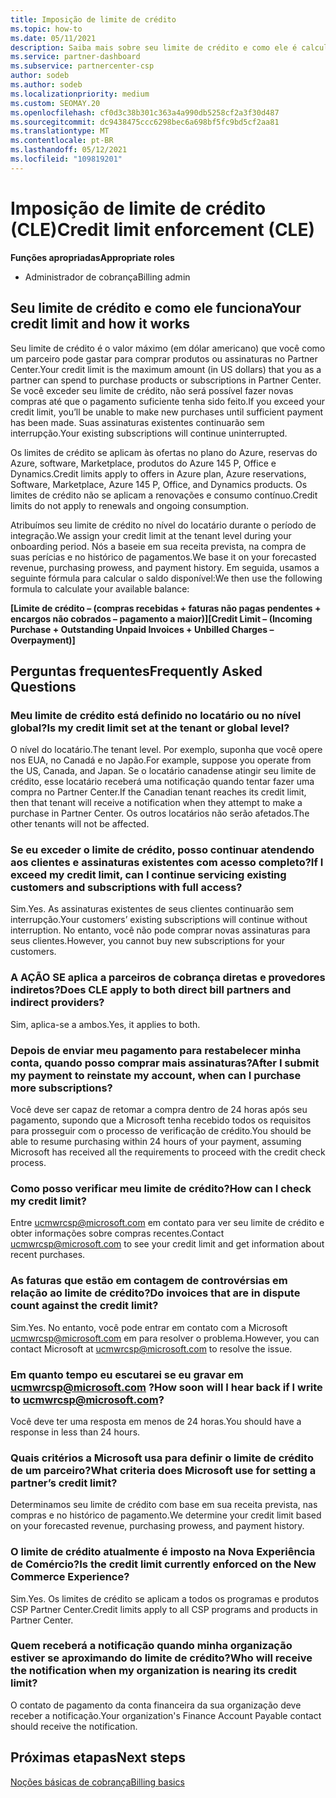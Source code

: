 ```yaml
---
title: Imposição de limite de crédito
ms.topic: how-to
ms.date: 05/11/2021
description: Saiba mais sobre seu limite de crédito e como ele é calculado. Inclui perguntas frequentes.
ms.service: partner-dashboard
ms.subservice: partnercenter-csp
author: sodeb
ms.author: sodeb
ms.localizationpriority: medium
ms.custom: SEOMAY.20
ms.openlocfilehash: cf0d3c38b301c363a4a990db5258cf2a3f30d487
ms.sourcegitcommit: dc9438475ccc6298bec6a698bf5fc9bd5cf2aa81
ms.translationtype: MT
ms.contentlocale: pt-BR
ms.lasthandoff: 05/12/2021
ms.locfileid: "109819201"
---
```

# <a name="credit-limit-enforcement-cle"></a><span data-ttu-id="afda8-104">Imposição de limite de crédito (CLE)</span><span class="sxs-lookup"><span data-stu-id="afda8-104">Credit limit enforcement (CLE)</span></span>

<span data-ttu-id="afda8-105">**Funções apropriadas**</span><span class="sxs-lookup"><span data-stu-id="afda8-105">**Appropriate roles**</span></span>

- <span data-ttu-id="afda8-106">Administrador de cobrança</span><span class="sxs-lookup"><span data-stu-id="afda8-106">Billing admin</span></span>

## <a name="your-credit-limit-and-how-it-works"></a><span data-ttu-id="afda8-107">Seu limite de crédito e como ele funciona</span><span class="sxs-lookup"><span data-stu-id="afda8-107">Your credit limit and how it works</span></span>

<span data-ttu-id="afda8-108">Seu limite de crédito é o valor máximo (em dólar americano) que você como um parceiro pode gastar para comprar produtos ou assinaturas no Partner Center.</span><span class="sxs-lookup"><span data-stu-id="afda8-108">Your credit limit is the maximum amount (in US dollars) that you as a partner can spend to purchase products or subscriptions in Partner Center.</span></span> <span data-ttu-id="afda8-109">Se você exceder seu limite de crédito, não será possível fazer novas compras até que o pagamento suficiente tenha sido feito.</span><span class="sxs-lookup"><span data-stu-id="afda8-109">If you exceed your credit limit, you’ll be unable to make new purchases until sufficient payment has been made.</span></span> <span data-ttu-id="afda8-110">Suas assinaturas existentes continuarão sem interrupção.</span><span class="sxs-lookup"><span data-stu-id="afda8-110">Your existing subscriptions will continue uninterrupted.</span></span>

<span data-ttu-id="afda8-111">Os limites de crédito se aplicam às ofertas no plano do Azure, reservas do Azure, software, Marketplace, produtos do Azure 145 P, Office e Dynamics.</span><span class="sxs-lookup"><span data-stu-id="afda8-111">Credit limits apply to offers in Azure plan, Azure reservations, Software, Marketplace, Azure 145 P, Office, and Dynamics products.</span></span> <span data-ttu-id="afda8-112">Os limites de crédito não se aplicam a renovações e consumo contínuo.</span><span class="sxs-lookup"><span data-stu-id="afda8-112">Credit limits do not apply to renewals and ongoing consumption.</span></span>

<span data-ttu-id="afda8-113">Atribuímos seu limite de crédito no nível do locatário durante o período de integração.</span><span class="sxs-lookup"><span data-stu-id="afda8-113">We assign your credit limit at the tenant level during your onboarding period.</span></span> <span data-ttu-id="afda8-114">Nós a baseie em sua receita prevista, na compra de suas perícias e no histórico de pagamentos.</span><span class="sxs-lookup"><span data-stu-id="afda8-114">We base it on your forecasted revenue, purchasing prowess, and payment history.</span></span> <span data-ttu-id="afda8-115">Em seguida, usamos a seguinte fórmula para calcular o saldo disponível:</span><span class="sxs-lookup"><span data-stu-id="afda8-115">We then use the following formula to calculate your available balance:</span></span>

<span data-ttu-id="afda8-116">**[Limite de crédito – (compras recebidas + faturas não pagas pendentes + encargos não cobrados – pagamento a maior)]**</span><span class="sxs-lookup"><span data-stu-id="afda8-116">**[Credit Limit – (Incoming Purchase + Outstanding Unpaid Invoices + Unbilled Charges – Overpayment)]**</span></span>

## <a name="frequently-asked-questions"></a><span data-ttu-id="afda8-117">Perguntas frequentes</span><span class="sxs-lookup"><span data-stu-id="afda8-117">Frequently Asked Questions</span></span>

### <a name="is-my-credit-limit-set-at-the-tenant-or-global-level"></a><span data-ttu-id="afda8-118">Meu limite de crédito está definido no locatário ou no nível global?</span><span class="sxs-lookup"><span data-stu-id="afda8-118">Is my credit limit set at the tenant or global level?</span></span>

<span data-ttu-id="afda8-119">O nível do locatário.</span><span class="sxs-lookup"><span data-stu-id="afda8-119">The tenant level.</span></span> <span data-ttu-id="afda8-120">Por exemplo, suponha que você opere nos EUA, no Canadá e no Japão.</span><span class="sxs-lookup"><span data-stu-id="afda8-120">For example, suppose you operate from the US, Canada, and Japan.</span></span> <span data-ttu-id="afda8-121">Se o locatário canadense atingir seu limite de crédito, esse locatário receberá uma notificação quando tentar fazer uma compra no Partner Center.</span><span class="sxs-lookup"><span data-stu-id="afda8-121">If the Canadian tenant reaches its credit limit, then that tenant will receive a notification when they attempt to make a purchase in Partner Center.</span></span> <span data-ttu-id="afda8-122">Os outros locatários não serão afetados.</span><span class="sxs-lookup"><span data-stu-id="afda8-122">The other tenants will not be affected.</span></span> 

### <a name="if-i-exceed-my-credit-limit-can-i-continue-servicing-existing-customers-and-subscriptions-with-full-access"></a><span data-ttu-id="afda8-123">Se eu exceder o limite de crédito, posso continuar atendendo aos clientes e assinaturas existentes com acesso completo?</span><span class="sxs-lookup"><span data-stu-id="afda8-123">If I exceed my credit limit, can I continue servicing existing customers and subscriptions with full access?</span></span>

<span data-ttu-id="afda8-124">Sim.</span><span class="sxs-lookup"><span data-stu-id="afda8-124">Yes.</span></span> <span data-ttu-id="afda8-125">As assinaturas existentes de seus clientes continuarão sem interrupção.</span><span class="sxs-lookup"><span data-stu-id="afda8-125">Your customers’ existing subscriptions will continue without interruption.</span></span> <span data-ttu-id="afda8-126">No entanto, você não pode comprar novas assinaturas para seus clientes.</span><span class="sxs-lookup"><span data-stu-id="afda8-126">However, you cannot buy new subscriptions for your customers.</span></span>

### <a name="does-cle-apply-to-both-direct-bill-partners-and-indirect-providers"></a><span data-ttu-id="afda8-127">A AÇÃO SE aplica a parceiros de cobrança diretas e provedores indiretos?</span><span class="sxs-lookup"><span data-stu-id="afda8-127">Does CLE apply to both direct bill partners and indirect providers?</span></span>

<span data-ttu-id="afda8-128">Sim, aplica-se a ambos.</span><span class="sxs-lookup"><span data-stu-id="afda8-128">Yes, it applies to both.</span></span>

### <a name="after-i-submit-my-payment-to-reinstate-my-account-when-can-i-purchase-more-subscriptions"></a><span data-ttu-id="afda8-129">Depois de enviar meu pagamento para restabelecer minha conta, quando posso comprar mais assinaturas?</span><span class="sxs-lookup"><span data-stu-id="afda8-129">After I submit my payment to reinstate my account, when can I purchase more subscriptions?</span></span> 

<span data-ttu-id="afda8-130">Você deve ser capaz de retomar a compra dentro de 24 horas após seu pagamento, supondo que a Microsoft tenha recebido todos os requisitos para prosseguir com o processo de verificação de crédito.</span><span class="sxs-lookup"><span data-stu-id="afda8-130">You should be able to resume purchasing within 24 hours of your payment, assuming Microsoft has received all the requirements to proceed with the credit check process.</span></span>

### <a name="how-can-i-check-my-credit-limit"></a><span data-ttu-id="afda8-131">Como posso verificar meu limite de crédito?</span><span class="sxs-lookup"><span data-stu-id="afda8-131">How can I check my credit limit?</span></span>

<span data-ttu-id="afda8-132">Entre [ucmwrcsp@microsoft.com](mailto:ucmwrcsp@microsoft.com) em contato para ver seu limite de crédito e obter informações sobre compras recentes.</span><span class="sxs-lookup"><span data-stu-id="afda8-132">Contact [ucmwrcsp@microsoft.com](mailto:ucmwrcsp@microsoft.com) to see your credit limit and get information about recent purchases.</span></span>

### <a name="do-invoices-that-are-in-dispute-count-against-the-credit-limit"></a><span data-ttu-id="afda8-133">As faturas que estão em contagem de controvérsias em relação ao limite de crédito?</span><span class="sxs-lookup"><span data-stu-id="afda8-133">Do invoices that are in dispute count against the credit limit?</span></span>

<span data-ttu-id="afda8-134">Sim.</span><span class="sxs-lookup"><span data-stu-id="afda8-134">Yes.</span></span> <span data-ttu-id="afda8-135">No entanto, você pode entrar em contato com a Microsoft [ucmwrcsp@microsoft.com](mailto:ucmwrcsp@microsoft.com) em para resolver o problema.</span><span class="sxs-lookup"><span data-stu-id="afda8-135">However, you can contact Microsoft at [ucmwrcsp@microsoft.com](mailto:ucmwrcsp@microsoft.com) to resolve the issue.</span></span>

### <a name="how-soon-will-i-hear-back-if-i-write-to-ucmwrcspmicrosoftcom"></a><span data-ttu-id="afda8-136">Em quanto tempo eu escutarei se eu gravar em ucmwrcsp@microsoft.com ?</span><span class="sxs-lookup"><span data-stu-id="afda8-136">How soon will I hear back if I write to ucmwrcsp@microsoft.com?</span></span>

<span data-ttu-id="afda8-137">Você deve ter uma resposta em menos de 24 horas.</span><span class="sxs-lookup"><span data-stu-id="afda8-137">You should have a response in less than 24 hours.</span></span> 

### <a name="what-criteria-does-microsoft-use-for-setting-a-partners-credit-limit"></a><span data-ttu-id="afda8-138">Quais critérios a Microsoft usa para definir o limite de crédito de um parceiro?</span><span class="sxs-lookup"><span data-stu-id="afda8-138">What criteria does Microsoft use for setting a partner’s credit limit?</span></span>

<span data-ttu-id="afda8-139">Determinamos seu limite de crédito com base em sua receita prevista, nas compras e no histórico de pagamento.</span><span class="sxs-lookup"><span data-stu-id="afda8-139">We determine your credit limit based on your forecasted revenue, purchasing prowess, and payment history.</span></span>

### <a name="is-the-credit-limit-currently-enforced-on-the-new-commerce-experience"></a><span data-ttu-id="afda8-140">O limite de crédito atualmente é imposto na Nova Experiência de Comércio?</span><span class="sxs-lookup"><span data-stu-id="afda8-140">Is the credit limit currently enforced on the New Commerce Experience?</span></span>

<span data-ttu-id="afda8-141">Sim.</span><span class="sxs-lookup"><span data-stu-id="afda8-141">Yes.</span></span> <span data-ttu-id="afda8-142">Os limites de crédito se aplicam a todos os programas e produtos CSP Partner Center.</span><span class="sxs-lookup"><span data-stu-id="afda8-142">Credit limits apply to all CSP programs and products in Partner Center.</span></span>

### <a name="who-will-receive-the-notification-when-my-organization-is-nearing-its-credit-limit"></a><span data-ttu-id="afda8-143">Quem receberá a notificação quando minha organização estiver se aproximando do limite de crédito?</span><span class="sxs-lookup"><span data-stu-id="afda8-143">Who will receive the notification when my organization is nearing its credit limit?</span></span>

<span data-ttu-id="afda8-144">O contato de pagamento da conta financeira da sua organização deve receber a notificação.</span><span class="sxs-lookup"><span data-stu-id="afda8-144">Your organization's Finance Account Payable contact should receive the notification.</span></span>

## <a name="next-steps"></a><span data-ttu-id="afda8-145">Próximas etapas</span><span class="sxs-lookup"><span data-stu-id="afda8-145">Next steps</span></span>

[<span data-ttu-id="afda8-146">Noções básicas de cobrança</span><span class="sxs-lookup"><span data-stu-id="afda8-146">Billing basics</span></span>](./billing-basics.md)
